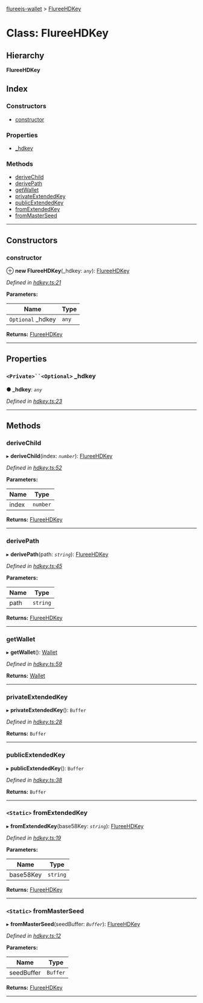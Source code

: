 [flureejs-wallet](../README.md) > [FlureeHDKey](../classes/flureehdkey.md)

# Class: FlureeHDKey

## Hierarchy

**FlureeHDKey**

## Index

### Constructors

- [constructor](flureehdkey.md#constructor)

### Properties

- [\_hdkey](flureehdkey.md#_hdkey)

### Methods

- [deriveChild](flureehdkey.md#derivechild)
- [derivePath](flureehdkey.md#derivepath)
- [getWallet](flureehdkey.md#getwallet)
- [privateExtendedKey](flureehdkey.md#privateextendedkey)
- [publicExtendedKey](flureehdkey.md#publicextendedkey)
- [fromExtendedKey](flureehdkey.md#fromextendedkey)
- [fromMasterSeed](flureehdkey.md#frommasterseed)

---

## Constructors

<a id="constructor"></a>

### constructor

⊕ **new FlureeHDKey**(\_hdkey: _`any`_): [FlureeHDKey](flureehdkey.md)

_Defined in [hdkey.ts:21](https://github.com/StylusFrost/flureejs-wallet/blob/5e18471/src/hdkey.ts#L21)_

**Parameters:**

| Name               | Type  |
| ------------------ | ----- |
| `Optional` \_hdkey | `any` |

**Returns:** [FlureeHDKey](flureehdkey.md)

---

## Properties

<a id="_hdkey"></a>

### ` <Private>``<Optional> ` \_hdkey

**● \_hdkey**: _`any`_

_Defined in [hdkey.ts:23](https://github.com/StylusFrost/flureejs-wallet/blob/5e18471/src/hdkey.ts#L23)_

---

## Methods

<a id="derivechild"></a>

### deriveChild

▸ **deriveChild**(index: _`number`_): [FlureeHDKey](flureehdkey.md)

_Defined in [hdkey.ts:52](https://github.com/StylusFrost/flureejs-wallet/blob/5e18471/src/hdkey.ts#L52)_

**Parameters:**

| Name  | Type     |
| ----- | -------- |
| index | `number` |

**Returns:** [FlureeHDKey](flureehdkey.md)

---

<a id="derivepath"></a>

### derivePath

▸ **derivePath**(path: _`string`_): [FlureeHDKey](flureehdkey.md)

_Defined in [hdkey.ts:45](https://github.com/StylusFrost/flureejs-wallet/blob/5e18471/src/hdkey.ts#L45)_

**Parameters:**

| Name | Type     |
| ---- | -------- |
| path | `string` |

**Returns:** [FlureeHDKey](flureehdkey.md)

---

<a id="getwallet"></a>

### getWallet

▸ **getWallet**(): [Wallet](wallet.md)

_Defined in [hdkey.ts:59](https://github.com/StylusFrost/flureejs-wallet/blob/5e18471/src/hdkey.ts#L59)_

**Returns:** [Wallet](wallet.md)

---

<a id="privateextendedkey"></a>

### privateExtendedKey

▸ **privateExtendedKey**(): `Buffer`

_Defined in [hdkey.ts:28](https://github.com/StylusFrost/flureejs-wallet/blob/5e18471/src/hdkey.ts#L28)_

**Returns:** `Buffer`

---

<a id="publicextendedkey"></a>

### publicExtendedKey

▸ **publicExtendedKey**(): `Buffer`

_Defined in [hdkey.ts:38](https://github.com/StylusFrost/flureejs-wallet/blob/5e18471/src/hdkey.ts#L38)_

**Returns:** `Buffer`

---

<a id="fromextendedkey"></a>

### `<Static>` fromExtendedKey

▸ **fromExtendedKey**(base58Key: _`string`_): [FlureeHDKey](flureehdkey.md)

_Defined in [hdkey.ts:19](https://github.com/StylusFrost/flureejs-wallet/blob/5e18471/src/hdkey.ts#L19)_

**Parameters:**

| Name      | Type     |
| --------- | -------- |
| base58Key | `string` |

**Returns:** [FlureeHDKey](flureehdkey.md)

---

<a id="frommasterseed"></a>

### `<Static>` fromMasterSeed

▸ **fromMasterSeed**(seedBuffer: _`Buffer`_): [FlureeHDKey](flureehdkey.md)

_Defined in [hdkey.ts:12](https://github.com/StylusFrost/flureejs-wallet/blob/5e18471/src/hdkey.ts#L12)_

**Parameters:**

| Name       | Type     |
| ---------- | -------- |
| seedBuffer | `Buffer` |

**Returns:** [FlureeHDKey](flureehdkey.md)

---
